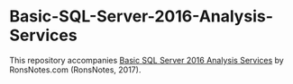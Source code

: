 # Basic-SQL-Server-2016-Analysis-Services
This repository accompanies [Basic SQL Server 2016 Analysis Services](https://ronsnotes.com/) by RonsNotes.com (RonsNotes, 2017).
